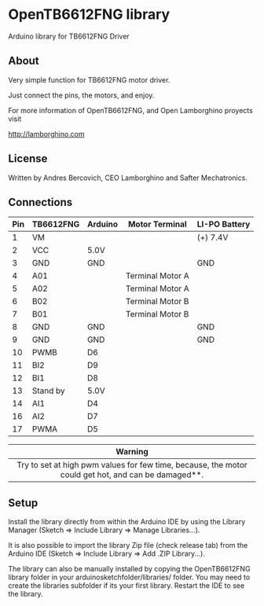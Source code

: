 # OpenTB6612FNG library
Arduino library for TB6612FNG Driver

## About
Very simple function for TB6612FNG motor driver.

Just connect the pins, the motors, and enjoy.


For more information of OpenTB6612FNG, and Open Lamborghino proyects visit

http://lamborghino.com


## License
Written by Andres Bercovich, CEO Lamborghino and Safter Mechatronics.

## Connections


|Pin | TB6612FNG  | Arduino |  Motor Terminal  | LI-PO Battery |
| -- | ---------- | ------- | ---------------- | ------------- |
|1   | VM         |         |                  |(+) 7.4V       |
|2   | VCC        |5.0V     |                  |               |
|3   | GND        |GND      |                  |GND            |
|4   | A01        |         | Terminal Motor A |               |
|5   | A02        |         | Terminal Motor A |               |                             |
|6   | B02        |         | Terminal Motor B |               |
|7   | B01        |         | Terminal Motor B |               |
|8   | GND        |GND      |                  |GND            |
|9   | GND        |GND      |                  |GND            |
|10  | PWMB       |D6       |                  |               |
|11  | BI2        |D9       |                  |               |
|12  | BI1        |D8       |                  |               |
|13  | Stand by   |5.0V     |                  |               |
|14  | AI1        |D4       |                  |               |
|16  | AI2        |D7       |                  |               |
|17  | PWMA       |D5       |                  |               |



| Warning |
| :-------: |
| Try to set at high pwm values for few time, because, the motor could get hot, and can be damaged**.|



## Setup
Install the library directly from within the Arduino IDE by using the Library Manager (Sketch => Include Library => Manage Libraries...).

It is also possible to import the library Zip file (check release tab) from the Arduino IDE (Sketch => Include Library => Add .ZIP Library...).

The library can also be manually installed by copying the OpenTB6612FNG library folder in your arduinosketchfolder/libraries/ folder. You may need to create the libraries subfolder if its your first library. Restart the IDE to see the library.
